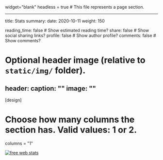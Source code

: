 widget="blank"
headless = true  # This file represents a page section.

---
title: Stats
summary:
date: 2020-10-11
weight: 150

reading_time: false  # Show estimated reading time?
share: false  # Show social sharing links?
profile: false  # Show author profile?
comments: false  # Show comments?

# Optional header image (relative to `static/img/` folder).
header:
  caption: ""
  image: ""
---

[design]
  # Choose how many columns the section has. Valid values: 1 or 2.
  columns = "1"
<!-- Start of StatCounter Code for Default Guide -->
<script type="text/javascript">
var sc_project=8360218;
var sc_invisible=0;
var sc_security="35357c7d";
</script>
<script type="text/javascript"
src="http://www.statcounter.com/counter/counter.js"></script>
<noscript><div class="statcounter"><a title="free web stats"
href="http://statcounter.com/free-web-stats/" target="_blank"><img
class="statcounter" src="http://c.statcounter.com/8360218/0/35357c7d/0/"
alt="free web stats"></a></div></noscript>
<!-- End of StatCounter Code for Default Guide -->


